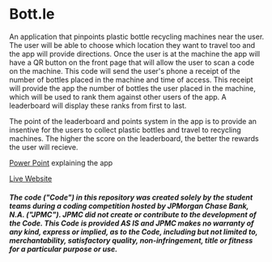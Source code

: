 # Bott.le
An application that pinpoints plastic bottle recycling machines near the user. The user will be able to choose which location they want to travel too and the app will provide directions. Once the user is at the machine the app will have a QR button on the front page that will allow the user to scan a code on the machine. This code will send the user's  phone a receipt of the number of bottles placed in the machine and time of access. This receipt will provide the app the number of bottles the user placed in the machine, which will be used to rank them against other users of the app. A leaderboard will display these ranks from first to last. 

The point of the leaderboard and points system in the app is to provide an insentive for the users to collect plastic bottles and travel to recycling machines. The higher the score on the leaderboard, the better the rewards the user will recieve. 

[Power Point](https://docs.google.com/presentation/d/1OJlAV-3H7kdv7PQS4xjcyv53yinOhIHqxp9Vv9nfHhQ/edit?usp=sharing) explaining the app

[Live Website](https://bottle5.herokuapp.com/)

##### The code ("Code") in this repository was created solely by the student teams during a coding competition hosted by JPMorgan Chase Bank, N.A. ("JPMC").						JPMC did not create or contribute to the development of the Code.  This Code is provided AS IS and JPMC makes no warranty of any kind, express or implied, as to the Code,						including but not limited to, merchantability, satisfactory quality, non-infringement, title or fitness for a particular purpose or use.